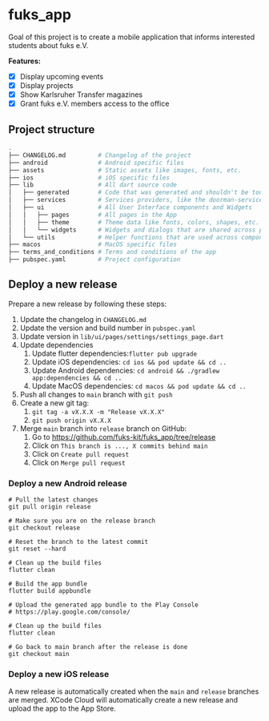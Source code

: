 # fuks_app

Goal of this project is to create a mobile application that informs interested students about fuks
e.V.

**Features:**

- [x] Display upcoming events
- [x] Display projects
- [x] Show Karlsruher Transfer magazines
- [x] Grant fuks e.V. members access to the office

## Project structure

```bash
.
├── CHANGELOG.md         # Changelog of the project
├── android              # Android specific files
├── assets               # Static assets like images, fonts, etc.
├── ios                  # iOS specific files
├── lib                  # All dart source code
│   ├── generated        # Code that was generated and shouldn't be touched!
│   ├── services         # Services providers, like the doorman-service, for UI components
│   ├── ui               # All User Interface components and Widgets
│   │   ├── pages        # All pages in the App
│   │   ├── theme        # Theme data like fonts, colors, shapes, etc.
│   │   └── widgets      # Widgets and dialogs that are shared across pages
│   └── utils            # Helper functions that are used across components
├── macos                # MacOS specific files
├── terms_and_conditions # Terms and conditions of the app
├── pubspec.yaml         # Project configuration

```

## Deploy a new release

Prepare a new release by following these steps:

1. Update the changelog in `CHANGELOG.md`
2. Update the version and build number in `pubspec.yaml`
3. Update version in `lib/ui/pages/settings/settings_page.dart`
4. Update dependencies
    1. Update flutter dependencies:`flutter pub upgrade`
    2. Update iOS dependencies: `cd ios && pod update && cd ..`
    3. Update Android dependencies: `cd android && ./gradlew app:dependencies && cd ..`
    4. Update MacOS dependencies: `cd macos && pod update && cd ..`
5. Push all changes to `main` branch with `git push`
6. Create a new git tag:
    1. `git tag -a vX.X.X -m "Release vX.X.X"`
    2. `git push origin vX.X.X`
7. Merge `main` branch into `release` branch on GitHub:
    1. Go to https://github.com/fuks-kit/fuks_app/tree/release
    2. Click on `This branch is ..., X commits behind main`
    3. Click on `Create pull request`
    4. Click on `Merge pull request`

### Deploy a new Android release

```shell
# Pull the latest changes
git pull origin release

# Make sure you are on the release branch
git checkout release

# Reset the branch to the latest commit
git reset --hard

# Clean up the build files
flutter clean

# Build the app bundle
flutter build appbundle

# Upload the generated app bundle to the Play Console
# https://play.google.com/console/

# Clean up the build files
flutter clean

# Go back to main branch after the release is done
git checkout main

```

### Deploy a new iOS release

A new release is automatically created when the `main` and `release` branches are merged. XCode
Cloud will automatically create a new release and upload the app to the App Store.
